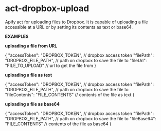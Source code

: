 # act-dropbox-upload

Apify act for uploading files to Dropbox.
It is capable of uploading a file accessible at a URL or by setting its contents as text or base64.


**EXAMPLES**

__uploading a file from URL__

{
    "accessToken": "DROPBOX_TOKEN",       // dropbox access token
    "filePath": "DROPBOX_FILE_PATH",      // path on dropbox to save the file to
    "fileUrl": "FILE_TO_UPLOAD"           // url to get the file from
}

__uploading a file as text__

{
    "accessToken": "DROPBOX_TOKEN",       // dropbox access token
    "filePath": "DROPBOX_FILE_PATH",      // path on dropbox to save the file to
    "fileContents": "FILE_CONTENTS"       // contents of the file as text
}

__uploading a file as base64__

{
    "accessToken": "DROPBOX_TOKEN",       // dropbox access token
    "filePath": "DROPBOX_FILE_PATH",      // path on dropbox to save the file to
    "fileBase64": "FILE_CONTENTS"         // contents of the file as base64
}
